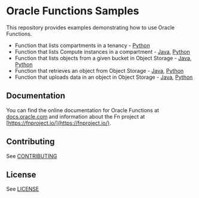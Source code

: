 # Oracle Functions Samples

This repository provides examples demonstrating how to use Oracle Functions.

* Function that lists compartments in a tenancy - [Python](./oci-list-compartments-python/README.md)
* Function that lists Compute instances in a compartment - [Java](./oci-list-instances-java/README.md), [Python](./oci-list-instances-python/README.md)
* Function that lists objects from a given bucket in Object Storage - [Java](./oci-objectstorage-list-objects-java/README.md), [Python](./oci-objectstorage-list-objects-python/README.md)
* Function that retrieves an object from Object Storage - [Java](./oci-objectstorage-get-object-java/README.md), [Python](./oci-objectstorage-get-object-python/README.md)
* Function that uploads data in an object in Object Storage - [Java](./oci-objectstorage-put-object-java/README.md), [Python](./oci-objectstorage-put-object-python/README.md)

## Documentation

You can find the online documentation for Oracle Functions at [docs.oracle.com](https://docs.cloud.oracle.com/iaas/Content/Functions/Concepts/functionsoverview.htm) and information about the Fn project at [https://fnproject.io/](https://fnproject.io/).

## Contributing

See [CONTRIBUTING](https://github.com/oracle/functions-samples/CONTRIBUTING.md)

## License

See [LICENSE](https://github.com/oracle/functions-sample/LICENSE)
